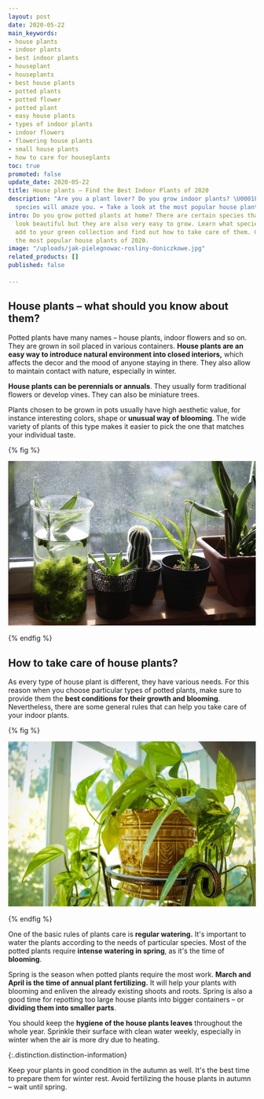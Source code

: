 ```yaml
---
layout: post
date: 2020-05-22
main_keywords:
- house plants
- indoor plants
- best indoor plants
- houseplant
- houseplants
- best house plants
- potted plants
- potted flower
- potted plant
- easy house plants
- types of indoor plants
- indoor flowers
- flowering house plants
- small house plants
- how to care for houseplants
toc: true
promoted: false
update_date: 2020-05-22
title: House plants – Find the Best Indoor Plants of 2020
description: "Are you a plant lover? Do you grow indoor plants? \U0001F331 These fascinating
  species will amaze you. ➡️ Take a look at the most popular house plants of 2020."
intro: Do you grow potted plants at home? There are certain species that not only
  look beautiful but they are also very easy to grow. Learn what species you should
  add to your green collection and find out how to take care of them. Check what are
  the most popular house plants of 2020.
image: "/uploads/jak-pielegnowac-rosliny-doniczkowe.jpg"
related_products: []
published: false

---
```

## House plants – what should you know about them?

Potted plants have many names – house plants, indoor flowers and so on. They are grown in soil placed in various containers. **House plants are an easy way to introduce natural environment into closed interiors,** which affects the decor and the mood of anyone staying in there. They also allow to maintain contact with nature, especially in winter.

**House plants can be perennials or annuals**. They usually form traditional flowers or develop vines. They can also be miniature trees.

Plants chosen to be grown in pots usually have high aesthetic value, for instance interesting colors, shape or **unusual way of blooming**. The wide variety of plants of this type makes it easier to pick the one that matches your individual taste.

{% fig %}

![House plants – what should you know about them?](/uploads/kwiaty-doniczkowe-co-warto-wiedziec.jpg "House plants – what should you know about them?")

{% endfig %}

## How to take care of house plants?

As every type of house plant is different, they have various needs. For this reason when you choose particular types of potted plants, make sure to provide them the **best conditions for their growth and blooming**. Nevertheless, there are some general rules that can help you take care of your indoor plants.

{% fig %}

![](/uploads/rosliny-doniczkowe.jpg)

{% endfig %}

One of the basic rules of plants care is **regular watering.** It's important to water the plants according to the needs of particular species. Most of the potted plants require **intense watering in spring**, as it's the time of **blooming**.

Spring is the season when potted plants require the most work. **March and April is the time of annual plant fertilizing.** It will help your plants with blooming and enliven the already existing shoots and roots. Spring is also a good time for repotting too large house plants into bigger containers – or **dividing them into smaller parts**.

You should keep the **hygiene of the house plants leaves** throughout the whole year. Sprinkle their surface with clean water weekly, especially in winter when the air is more dry due to heating.

{:.distinction.distinction-information}

Keep your plants in good condition in the autumn as well. It's the best time to prepare them for winter rest. Avoid fertilizing the house plants in autumn – wait until spring.

## 